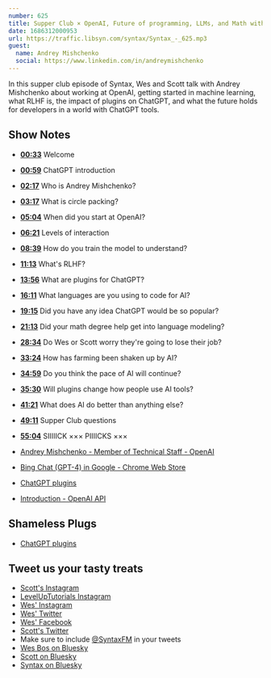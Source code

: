 ```yaml
---
number: 625
title: Supper Club × OpenAI, Future of programming, LLMs, and Math with Andrey Mishchenko
date: 1686312000953
url: https://traffic.libsyn.com/syntax/Syntax_-_625.mp3
guest:
  name: Andrey Mishchenko
  social: https://www.linkedin.com/in/andreymishchenko
---
```


In this supper club episode of Syntax, Wes and Scott talk with Andrey Mishchenko about working at OpenAI, getting started in machine learning, what RLHF is, the impact of plugins on ChatGPT, and what the future holds for developers in a world with ChatGPT tools.

## Show Notes

* **[00:33](#t=00:33)** Welcome
* **[00:59](#t=00:59)** ChatGPT introduction
* **[02:17](#t=02:17)** Who is Andrey Mishchenko?
* **[03:17](#t=03:17)** What is circle packing?
* **[05:04](#t=05:04)** When did you start at OpenAI?
* **[06:21](#t=06:21)** Levels of interaction
* **[08:39](#t=08:39)** How do you train the model to understand?
* **[11:13](#t=11:13)** What's RLHF?
* **[13:56](#t=13:56)** What are plugins for ChatGPT?
* **[16:11](#t=16:11)** What languages are you using to code for AI?
* **[19:15](#t=19:15)** Did you have any idea ChatGPT would be so popular?
* **[21:13](#t=21:13)** Did your math degree help get into language modeling?
* **[28:34](#t=28:34)** Do Wes or Scott worry they're going to lose their job?
* **[33:24](#t=33:24)** How has farming been shaken up by AI?
* **[34:59](#t=34:59)** Do you think the pace of AI will continue?
* **[35:30](#t=35:30)** Will plugins change how people use AI tools?
* **[41:21](#t=41:21)** What does AI do better than anything else?
* **[49:11](#t=49:11)** Supper Club questions
* **[55:04](#t=55:04)** SIIIIICK ××× PIIIICKS ×××

* [Andrey Mishchenko - Member of Technical Staff - OpenAI](https://www.linkedin.com/in/andreymishchenko)
* [Bing Chat (GPT-4) in Google - Chrome Web Store](https://chrome.google.com/webstore/detail/bing-chat-gpt-4-in-google/pcnhobmoglanpljipbomknafhdlcgcng)
* [ChatGPT plugins](https://openai.com/blog/chatgpt-plugins)
* [Introduction - OpenAI API](https://platform.openai.com/docs/plugins/introduction)

## Shameless Plugs

* [ChatGPT plugins](https://openai.com/blog/chatgpt-plugins)

## Tweet us your tasty treats

* [Scott's Instagram](https://www.instagram.com/stolinski/)
* [LevelUpTutorials Instagram](https://www.instagram.com/LevelUpTutorials/)
* [Wes' Instagram](https://www.instagram.com/wesbos/)
* [Wes' Twitter](https://twitter.com/wesbos)
* [Wes' Facebook](https://www.facebook.com/wesbos.developer)
* [Scott's Twitter](https://twitter.com/stolinski)
* Make sure to include [@SyntaxFM](https://twitter.com/SyntaxFM) in your tweets
* [Wes Bos on Bluesky](https://bsky.app/profile/wesbos.com)
* [Scott on Bluesky](https://bsky.app/profile/tolin.ski)
* [Syntax on Bluesky](https://bsky.app/profile/syntax.fm)
